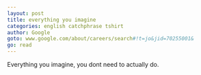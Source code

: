 ```yaml
---
layout: post
title: everything you imagine
categories: english catchphrase tshirt
author: Google
goto: www.google.com/about/careers/search#!t=jo&jid=70255001&
go: read
---
```

Everything you imagine, you dont need to actually do.
